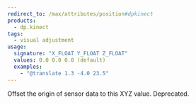 ```yaml
---
redirect_to: /max/attributes/position#dpkinect
products:
  - dp.kinect
tags:
  - visual adjustment
usage:
  signature: "X_FLOAT Y_FLOAT Z_FLOAT"
  values: 0.0 0.0 0.0 (default)
  examples:
    - "@translate 1.3 -4.0 23.5"
---
```


Offset the origin of sensor data to this XYZ value. Deprecated.
